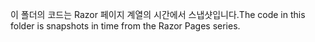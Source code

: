 <span data-ttu-id="4182d-101">이 폴더의 코드는 Razor 페이지 계열의 시간에서 스냅샷입니다.</span><span class="sxs-lookup"><span data-stu-id="4182d-101">The code in this folder is snapshots in time from the Razor Pages series.</span></span>
